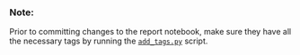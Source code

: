 ### Note:

Prior to committing changes to the report notebook, make sure they have all the
necessary tags by running the [`add_tags.py`](../../scripts/add_tags.py) script.
